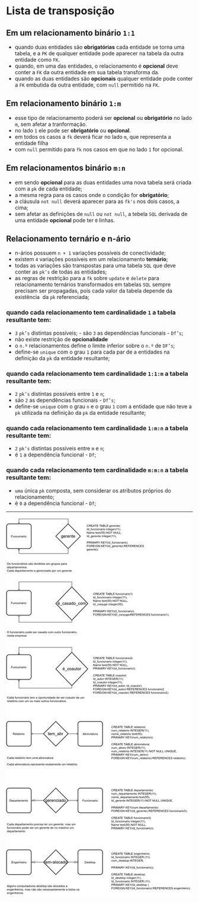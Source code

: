 # Lista de transposição

## Em um relacionamento binário `1:1`  

- quando duas entidades são **obrigatórias** cada entidade se torna uma tabela, e a `PK` de qualquer entidade pode aparecer na tabela da outra entidade como `FK`.
- quando, em uma das entidades, o relacionamento é **opcional** deve conter a `FK` da outra entidade em sua tabela transforma
da.
- quando as duas entidades são **opcionais** qualquer entidade pode conter a `FK` embutida da outra entidade, com `null` permitido na `FK`.
 
## Em relacionamento binário `1:m`

- esse tipo de relacionamento poderá ser **opcional** ou **obrigatório** no lado `m`, sem afetar a tranformação.
- no lado `1` ele pode ser **obrigatório** ou **opcional**.
- em todos os casos a `fk` deverá ficar no lado `m`, que representa a entidade filha
- com `null` permitido para `fk` nos casos em que no lado `1` for opcional.

## Em relacionamentos binário `m:n`

- em sendo **opcional** para as duas entidades uma nova tabela será criada com a `pk` de cada entidade;
- a mesma regra para os casos onde o condição for **obrigatório**;
- a cláusula `not null` deverá aparecer para as `fk's` nos dois casos, a cima;
- sem afetar as definições de `null` ou `not null`, a tebela `SQL` derivada de uma entidade **opcional** pode ter `0` linhas.

## Relacionamento ternário e n-ário

- n-ários possuem `n + 1` variações possíveis de conectividade;
- existem `4` variações possíveis em um relacionamento **ternário**;
- todas as variações são transpostas para uma tabela `SQL` que deve conter as `pk’s` de todas as entidades;
- as regras de restrição para a `fk` sobre `update` e `delete` para relacionamento ternários transformados em tabelas `SQL` sempre precisam ser propagadas, pois cada valor da tabela depende da existência  da `pk` referenciada;

### quando cada relacionamento tem cardinalidade `1` a tabela **resultante** tem:

- `3` `pk’s` distintas possíveis; - são `3` as dependências funcionais - `Df’s`;
- não existe restrição de **opcionalidade**
- o `n.º` relacionamentos define o limite inferior sobre o `n.º` de `DF’s`;
- define-se `unique` com o grau `1` para cada par de a entidades na definição da `pk` da entidade resultante;
    
### quando cada relacionamento tem cardinalidade `1:1:m` a tabela **resultante** tem:

- `2` `pk’s` distintas possíveis entre `1` e `n`;
- são `2` as dependências funcionais - `Df’s`;
- define-se `unique` com o grau `n` e o grau `1` com a entidade que não teve a `pk` utilizada na definição da `pk` da entidade resultante;
    
### quando cada relacionamento tem cardinalidade `1:m:n` a tabela **resultante** tem:

- `2` `pk’s` distintas possíveis entre `m` e `n`;
- é `1` a dependência funcional - `Df`;
    
### quando cada relacionamento tem cardinalidade `m:m:n` a tabela **resultante** tem: 

- `uma` única `pk` composta, sem considerar os atributos próprios do relacionamento;
- é `0` a dependência funcional - `Df`;
 
---

![tranposicao](img/logico2fisico_binario.png "Lista de transposição")
